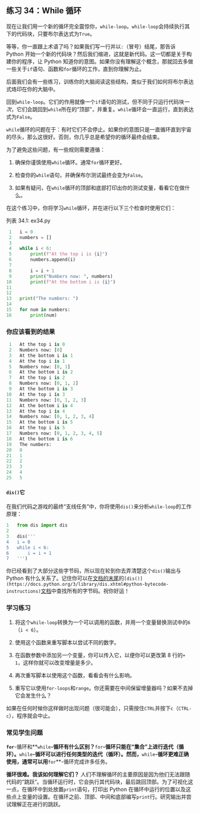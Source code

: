 ## 练习 34：While 循环

现在让我们用一个新的循环完全震惊你，`while-loop`。`while-loop`会持续执行其下的代码块，只要布尔表达式为`True`。

等等，你一直跟上术语了吗？如果我们写一行并以`:`（冒号）结尾，那告诉 Python 开始一个新的代码块？然后我们缩进，这就是新代码。这一切都是关于构建你的程序，让 Python 知道你的意图。如果你没有理解这个概念，那就回去多做一些关于`if`语句、函数和`for`循环的工作，直到你理解为止。

后面我们会有一些练习，训练你的大脑阅读这些结构，类似于我们如何将布尔表达式烙印在你的大脑中。

回到`while-loop`。它们的作用就像一个`if`语句的测试，但不同于只运行代码块*一次*，它们会跳回到`while`所在的“顶部”，并重复。`while`循环会一直运行，直到表达式为`False`。

`while`循环的问题在于：有时它们不会停止。如果你的意图只是一直循环直到宇宙的尽头，那么这很好。否则，你几乎总是希望你的循环最终会结束。

为了避免这些问题，有一些规则需要遵循：

1.  确保你谨慎使用`while`循环。通常`for`循环更好。

2.  检查你的`while`语句，并确保布尔测试最终会变为`False`。

3.  如果有疑问，在`while`循环的顶部和底部打印出你的测试变量，看看它在做什么。

在这个练习中，你将学习`while`循环，并在进行以下三个检查时使用它们：

列表 34.1: ex34.py

```py
 1   i = 0
 2   numbers = []
 3
 4   while i < 6:
 5       print(f"At the top i is {i}")
 6       numbers.append(i)
 7
 8       i = i + 1
 9       print("Numbers now: ", numbers)
10       print(f"At the bottom i is {i}")
11
12
13   print("The numbers: ")
14
15   for num in numbers:
16       print(num)
```

### 你应该看到的结果

```py
 1   At the top i is 0
 2   Numbers now: [0]
 3   At the bottom i is 1
 4   At the top i is 1
 5   Numbers now: [0, 1]
 6   At the bottom i is 2
 7   At the top i is 2
 8   Numbers now: [0, 1, 2]
 9   At the bottom i is 3
10   At the top i is 3
11   Numbers now: [0, 1, 2, 3]
12   At the bottom i is 4
13   At the top i is 4
14   Numbers now: [0, 1, 2, 3, 4]
15   At the bottom i is 5
16   At the top i is 5
17   Numbers now: [0, 1, 2, 3, 4, 5]
18   At the bottom i is 6
19   The numbers:
20   0
21   1
22   2
23   3
24   4
25   5
```

#### `dis()`它

在我们代码之游戏的最终“支线任务”中，你将使用`dis()`来分析`while-loop`的工作原理：

```py
1   from dis import dis
2
3   dis('''
4   i = 0
5   while i < 6:
6       i = i + 1
7   ''')
```

你已经看到了大部分这些字节码，所以现在轮到你去弄清楚这个`dis()`输出与 Python 有什么关系了。记住你可以在[文档的末尾](https://docs.python.org/3/library/dis.xhtml#python-bytecode-instructions)的`[dis()](https://docs.python.org/3/library/dis.xhtml#python-bytecode-instructions)`[文档](https://docs.python.org/3/library/dis.xhtml#python-bytecode-instructions)中查找所有的字节码。祝你好运！

### 学习练习

1.  将这个`while-loop`转换为一个可以调用的函数，并用一个变量替换测试中的`6`（`i < 6`）。

2.  使用这个函数来重写脚本以尝试不同的数字。

3.  在函数参数中添加另一个变量，你可以传入它，以便你可以更改第 8 行的`+ 1`，这样你就可以改变增量是多少。

4.  再次重写脚本以使用这个函数，看看会有什么影响。

5.  重写它以使用`for-loops`和`range`。你还需要在中间保留增量器吗？如果不去掉它会发生什么？

如果在任何时候你这样做时出现问题（很可能会），只需按住`CTRL`并按下`c`（`CTRL-c`），程序就会中止。

### 常见学生问题

**`for`**-循环和**`while`**-循环有什么区别？**`for`**-循环只能在“集合”上进行迭代（循环）。**`while`**-循环可以进行任何类型的迭代（循环）。然而，**`while`**-循环更难正确使用，通常可以用**`for`**-循环完成许多任务。

**循环很难。我该如何理解它们？** 人们不理解循环的主要原因是因为他们无法跟随代码的“跳跃”。当循环运行时，它会执行其代码块，最后跳回顶部。为了可视化这一点，在循环中到处放置`print`语句，打印出 Python 在循环中运行的位置以及这些点上变量的设置。在循环之前、顶部、中间和底部编写`print`行。研究输出并尝试理解正在进行的跳跃。
